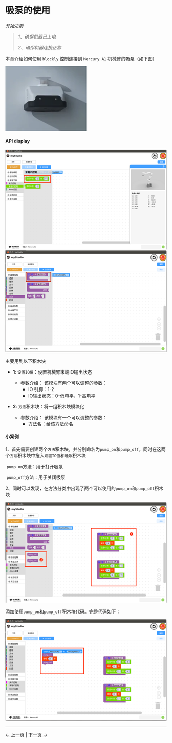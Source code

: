 # 吸泵的使用

*开始之前*

> *1、确保机器已上电*
>
> *2、确保机器连接正常*

本章介绍如何使用 `blockly` 控制连接到 `Mercury A1` 机械臂的吸泵（如下图）

<img src="..\resources\1-blockly\images\pump\pump.png"  />

#### API display

<img src="..\resources\1-blockly\images\pump\code.png" style="zoom: 64%;" />

<img src="..\resources\1-blockly\images\pump\function.png" style="zoom: 67%;" />

主要用到以下积木块

- **1**: `设置IO值`：设置机械臂末端IO输出状态

  * 参数介绍：
    该模块有两个可以调整的参数：
    *  IO 引脚：1-2
    *  IO输出状态：0-低电平，1-高电平

- **2**: `方法`积木块：将一组积木块模块化

  * 参数介绍：
    该模块有一个可以调整的参数：
    *  方法名：给该方法命名



#### 小案例

1、首先需要创建两个`方法`积木块，并分别命名为`pump_on`和`pump_off`，同时在这两个`方法`积木块中拖入`设置IO值`和`睡眠`积木块

​	`pump_on`方法：用于打开吸泵

​	`pump_off`方法：用于关闭吸泵



2、同时可以发现，在方法分类中出现了两个可以使用的`pump_on`和`pump_off`积木块

<img src="..\resources\1-blockly\images\pump\create_function.png" style="zoom: 67%;" />









添加使用`pump_on`和`pump_off`积木块代码。完整代码如下：

<img src="..\resources\1-blockly\images\pump\full_code.png" style="zoom: 67%;" />




---

[← 上一页](./10-gripperUse.md) | [下一页 →](./12-dragTeach.md)
